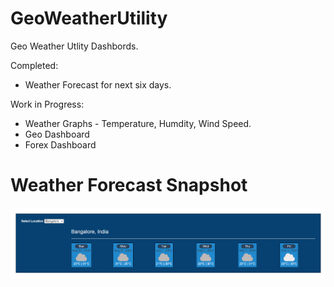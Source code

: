 # GeoWeatherUtility

Geo Weather Utlity Dashbords.

Completed:
* Weather Forecast for next six days.

Work in Progress:
* Weather Graphs - Temperature, Humdity, Wind Speed.
* Geo Dashboard
* Forex Dashboard


# Weather Forecast Snapshot

![Weather Forecast](images/weather-dashboard.PNG)
